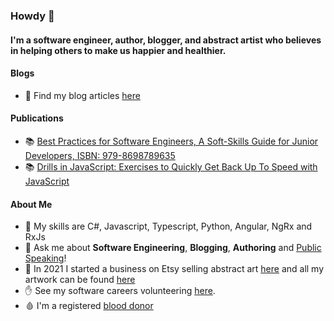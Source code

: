 ### Howdy 👋

#### I'm a software engineer, author, blogger, and abstract artist who believes in helping others to make us happier and healthier.

#### Blogs
- 📝 Find my blog articles [here](https://medium.com/@marklowg)

#### Publications
- 📚 [Best Practices for Software Engineers, A Soft-Skills Guide for Junior Developers, ISBN: 979-8698789635](https://www.amazon.co.uk/Best-Practices-Software-Engineers-Soft-Skills-ebook/dp/B08L17JZCH/ref=tmm_kin_swatch_0?_encoding=UTF8&qid=1606414420&sr=1-1-69f2aa40-4718-4485-ba0d-6c4119696677)
- 📚 [Drills in JavaScript: Exercises to Quickly Get Back Up To Speed with JavaScript](https://www.amazon.co.uk/Drills-JavaScript-Exercises-Quickly-Speed-ebook/dp/B096WBLJ23/ref=sr_1_1?dchild=1&keywords=drill+in+javascript&qid=1623352070&sr=8-1)

#### About Me
- 🌱 My skills are C#, Javascript, Typescript, Python, Angular, NgRx and RxJs
- 💬 Ask me about **Software Engineering**, **Blogging**, **Authoring** and [Public Speaking](https://github.com/georgemarklow/georgemarklow/blob/main/SUMMARY.md#careers-in-software-engineering)! 
- 🎨 In 2021 I started a business on Etsy selling abstract art [here](https://www.porgiepuddingandpie.com/gallery) and all my artwork can be found [here](https://www.instagram.com/george.marklow.art/)
- ✋ See my software careers volunteering [here](https://github.com/georgemarklow/georgemarklow/blob/main/SUMMARY.md#careers-in-software-engineering).
- 🩸 I'm a registered [blood donor](https://www.blood.co.uk/)
